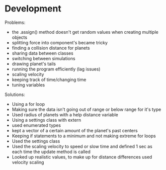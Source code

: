 # Development
Problems:
 - the .assign() method doesn't get random values when creating multiple objects
 - splitting force into component's became tricky
 - finding a collision distance for planets
 - sharing data between classes
 - switching between simulations
 - drawing planet's tails
 - running the program efficiently (lag issues)
 - scaling velocity
 - keeping track of time/changing time
 - tuning variables
 
 Solutions:
  - Using a for loop
  - Making sure the data isn't going out of range or below range for it's type
  - Used radius of planets with a help distance variable
  - Using a settings class with extern
  - used enumerated types
  - kept a vector of a certain amount of the planet's past centers
  - Keeping if statements to a minimum and not making extreme for loops
  - Used the settings class
  - Used the scaling velocity to speed or slow time and defined 1 sec as each time the update method is called
  - Looked up realistic values, to make up for distance differences used velocity scaling
